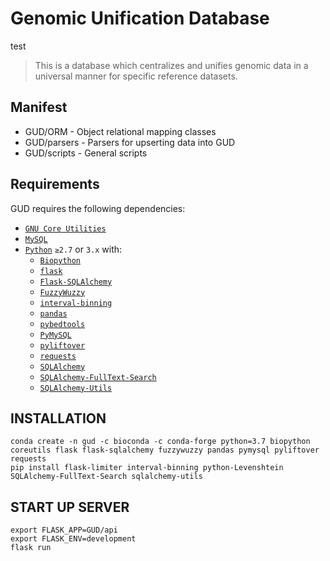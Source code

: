 # Genomic Unification Database
test
> This is a database which centralizes and unifies genomic data in a universal manner for specific reference datasets.

## Manifest
+ GUD/ORM - Object relational mapping classes
+ GUD/parsers - Parsers for upserting data into GUD
+ GUD/scripts - General scripts

## Requirements
GUD requires the following dependencies:
* [`GNU Core Utilities`](https://www.gnu.org/software/coreutils/)
* [`MySQL`](https://www.mysql.com)
* [`Python`](https://www.python.org) `≥2.7` or `3.x` with:
    - [`Biopython`](https://biopython.org)
    - [`flask`](https://flask.palletsprojects.com/en/1.0.x/)
    - [`Flask-SQLAlchemy`](https://flask-sqlalchemy.palletsprojects.com/en/2.x/)
    - [`FuzzyWuzzy`](https://chairnerd.seatgeek.com/fuzzywuzzy-fuzzy-string-matching-in-python/)
    - [`interval-binning`](https://interval-binning.readthedocs.io/en/latest/)
    - [`pandas`](https://pandas.pydata.org/)
    - [`pybedtools`](https://daler.github.io/pybedtools/)
    - [`PyMySQL`](https://pymysql.readthedocs.io/en/latest/)
    - [`pyliftover`](https://github.com/konstantint/pyliftover)
    - [`requests`]()
    - [`SQLAlchemy`](https://www.sqlalchemy.org)
    - [`SQLAlchemy-FullText-Search`](https://github.com/mengzhuo/sqlalchemy-fulltext-search)
    - [`SQLAlchemy-Utils`](https://sqlalchemy-utils.readthedocs.io/en/latest/)

## INSTALLATION

```
conda create -n gud -c bioconda -c conda-forge python=3.7 biopython coreutils flask flask-sqlalchemy fuzzywuzzy pandas pymysql pyliftover requests
pip install flask-limiter interval-binning python-Levenshtein SQLAlchemy-FullText-Search sqlalchemy-utils
```

## START UP SERVER

```
export FLASK_APP=GUD/api
export FLASK_ENV=development
flask run
```
